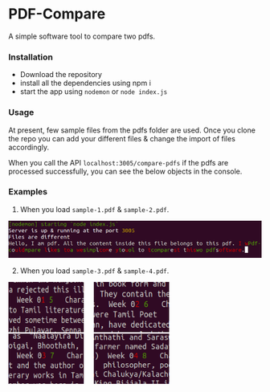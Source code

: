 # PDF-Compare

A simple software tool to compare two pdfs.

### Installation

- Download the repository
- install all the dependencies using npm i
- start the app using `nodemon` or `node index.js`

### Usage

At present, few sample files from the pdfs folder are used. Once you clone the repo you can add your different files & change the import of files accordingly.

When you call the API `localhost:3005/compare-pdfs` if the pdfs are processed successfully, you can see the below objects in the console.

### Examples

1. When you load `sample-1.pdf` & `sample-2.pdf`.

![output-image](assets/output.png)

2. When you load `sample-3.pdf` & `sample-4.pdf`.

<img src="assets/output-1.png" width="150" height="100" style="margin-right: 1rem"> <img src="assets/output-2.png" width="150" height="100" style="margin-right: 1rem"> <img src="assets/output-3.png" width="150" height="100" style="margin-right: 1rem"> <img src="assets/output-4.png" width="150" height="100">




